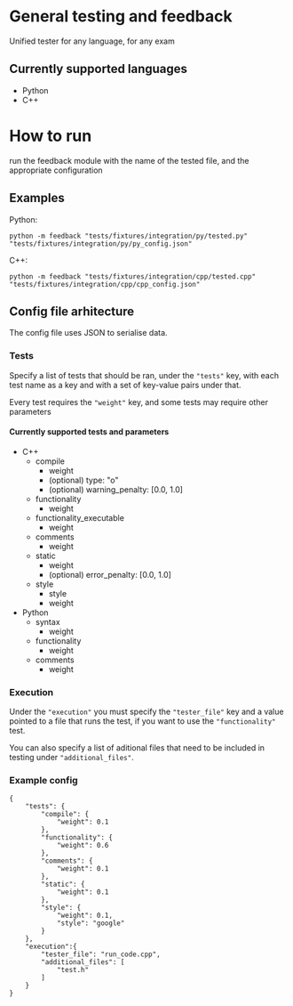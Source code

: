 # General testing and feedback

Unified tester for any language, for any exam

## Currently supported languages

 - Python
 - C++

# How to run

run the feedback module with the name of the tested file, and the appropriate configuration

## Examples

Python:
```
python -m feedback "tests/fixtures/integration/py/tested.py" "tests/fixtures/integration/py/py_config.json"
```

C++:
```
python -m feedback "tests/fixtures/integration/cpp/tested.cpp" "tests/fixtures/integration/cpp/cpp_config.json"
```

## Config file arhitecture

The config file uses JSON to serialise data.

### Tests

Specify a list of tests that should be ran, under the `"tests"` key, with each test name as a key and with a set of key-value pairs under that.

Every test requires the `"weight"` key, and some tests may require other parameters

#### Currently supported tests and parameters

 - C++
    - compile
        - weight
        - (optional) type: "o"
        - (optional) warning_penalty: [0.0, 1.0]
    - functionality
        - weight
    - functionality_executable
        - weight
    - comments
        - weight
    - static
        - weight
        - (optional) error_penalty: [0.0, 1.0]
    - style
        - style
        - weight
 - Python
    - syntax
        - weight
    - functionality
        - weight
    - comments
        - weight

### Execution

Under the `"execution"` you must specify the `"tester_file"` key and a value pointed to a file that runs the test, if you want to use the `"functionality"` test.

You can also specify a list of aditional files that need to be included in testing under `"additional_files"`.

### Example config

```
{
    "tests": {
        "compile": {
            "weight": 0.1
        },
        "functionality": {
            "weight": 0.6
        },
        "comments": {
            "weight": 0.1
        },
        "static": {
            "weight": 0.1
        },
        "style": {
            "weight": 0.1,
            "style": "google"
        }
    },
    "execution":{
        "tester_file": "run_code.cpp",
        "additional_files": [
            "test.h"
        ]
    }
}
```